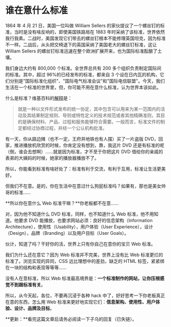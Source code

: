 # 谁在意什么标准


1864 年 4 月 21 日，美国一位叫做 William Sellers 的家伙提议了一个螺丝钉的标准，当时是没有啥反响的，即使美国铁路局在 1883 年时采纳了该标准，世界依然我行我素。二战时，美国发现它们带去的螺丝钉根本不能修理英国坦克，因为标准不一样。二战后，从头把交椅退下的英国采纳了美国老大的螺丝钉标准，这让 William Sellers 的螺丝钉标准迅速在整个欧洲扩展开来，也为国际标准酝酿了土壤。

我们身边大约有 800,000 个标准。全世界总共有 200 多个组织负责制定国际间的标准。其中，超过 96%的已经发布的标准，都来自 3 个设在日内瓦的机构，它们分别是"国际标准化组织"、"国际电气标准会议"和"国际电信联盟"。今天，我们生活在一个标准的世界里，但，你可能不用在意什么标准，认为世界本该如此。

什么是标准？维基百科的[解释][0]是：

> 就是一种以文件形式发布的统一协定，其中包含可以用来为某一范围内的活动及其结果制定规则、导则或特性定义的技术规范或者其他精确准则，其目的是确保材料、产品、过程和服务能够符合需要。一般而言，标准文件的制定都经过协商过程，并经一个公认机构批准。

有一天，你从路边摊（也不一定，王府井地铁也有人摆）买了一片盗版 DVD，回家，推进播放机欣赏的时候，你肯定没有想到，靠，我这片 DVD 还是有标准的呢（倒，谁会去想啊）……就是因为标准，才不至于你把这片 DVD 借给你的亲戚的表弟的大姨妈的时候，她家的播放器播放不了。

所以，你能看到标准有啥好处了：标准有利于交流，有利于互用，标准让生活更美好。

但我们不在意。是的，你在生活中在意过什么狗屁标准吗？如果有，那也是美女帅哥的标准……

**所以你在意什么 Web 标准干嘛？**你老板都不在意……

对，因为他不知道什么 DVD 标准，同样，也不知道什么 Web 标准，他不用知道。他要求 DVD 能播放，也要求网站必须：良好的信息架构（Information Architecture），使用性（Usability），用户体验（User Experience），设计（Design），品牌（Branding）以及用户目标（User Goals）。

伙计，知道了吗？干好你的活，世界上只有你自己在意你的宝贝 Web 标准。

我们为什么还在意它？因为 Web 标准并不完美，世界上没有比 Web 标准更烂的标准了。浏览实现的异同，CSS 远比理想中的差劲，缺乏的 HTML 标签，紧紧绑在一块的结构和表现等等等……

没有人在意标准，所以 Web 标准最高境界是：**一个标准制作的网站，让你压根感觉不到跟标准有关**。

所以，从今天起，各位，不要再沉浸于各种 hack 中了，好好思考一下你老板真正在意的东西，怎么用 Web 标准来更好地实现它们：**信息架构、使用性、用户体验、设计、品牌及目标**。

**更新：**看完这篇文章后请务必阅读一下子乌的回复（已失链）。

[0]: https://secure.wikimedia.org/wikipedia/zh/wiki/%E6%A0%87%E5%87%86
